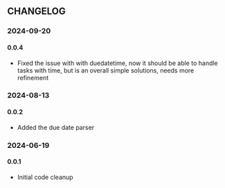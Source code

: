 ## CHANGELOG

### 2024-09-20
#### 0.0.4
- Fixed the issue with with duedatetime, now it should be able to handle tasks with time, but is an overall simple solutions, needs more refinement


### 2024-08-13
#### 0.0.2
- Added the due date parser

### 2024-06-19
#### 0.0.1
- Initial code cleanup


